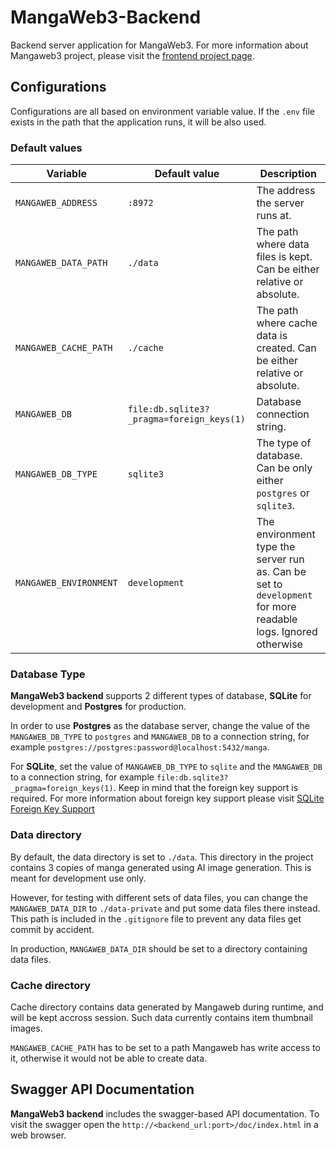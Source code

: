 # MangaWeb3-Backend

Backend server application for MangaWeb3. For more information about Mangaweb3 project, please visit the [frontend project page](https://github.com/wutipong/mangaweb3-frontend/).

## Configurations

Configurations are all based on environment variable value. If the `.env` file exists in the path that the application runs, it will be also used.

### Default values

| Variable              | Default value                             | Description                                                                                                   |
| --------------------- |------------------------------------------ | ------------------------------------------------------------------------------------------------------------- |
| `MANGAWEB_ADDRESS`    | `:8972`                                   | The address the server runs at.                                                                               |
| `MANGAWEB_DATA_PATH`  | `./data`                                  | The path where data files is kept. Can be either relative or absolute.                                        |
| `MANGAWEB_CACHE_PATH` | `./cache`                                 | The path where cache data is created. Can be either relative or absolute.                                     |
| `MANGAWEB_DB`         | `file:db.sqlite3?_pragma=foreign_keys(1)` | Database connection string.                                                                                   |
| `MANGAWEB_DB_TYPE`    | `sqlite3`                                 | The type of database. Can be only either `postgres` or `sqlite3`.                                             |
| `MANGAWEB_ENVIRONMENT`| `development`                             | The environment type the server run as. Can be set to `development` for more readable logs. Ignored otherwise |

### Database Type

**MangaWeb3 backend** supports 2 different types of database, **SQLite** for development and **Postgres** for production.

In order to use **Postgres** as the database server, change the value of the `MANGAWEB_DB_TYPE` to `postgres` and `MANGAWEB_DB` to a connection string, for example `postgres://postgres:password@localhost:5432/manga`.

For **SQLite**, set the value of `MANGAWEB_DB_TYPE` to `sqlite` and the `MANGAWEB_DB` to a connection string, for example `file:db.sqlite3?_pragma=foreign_keys(1)`. Keep in mind that the foreign key support is required. For more information about foreign key support please visit [SQLite Foreign Key Support](https://sqlite.org/foreignkeys.html)

### Data directory

By default, the data directory is set to `./data`. This directory in the project contains 3 copies of manga generated using AI image generation. This is meant for development use only.

However, for testing with different sets of data files, you can change the `MANGAWEB_DATA_DIR` to `./data-private` and put some data files there instead. This path is included in the `.gitignore` file to prevent any data files get commit by accident. 

In production, `MANGAWEB_DATA_DIR` should be set to a directory containing data files.

### Cache directory

Cache directory contains data generated by Mangaweb during runtime, and will be kept accross session. Such data currently contains item thumbnail images.

`MANGAWEB_CACHE_PATH` has to be set to a path Mangaweb has write access to it, otherwise it would not be able to create data.

## Swagger API Documentation

**MangaWeb3 backend** includes the swagger-based API documentation. To visit the swagger open the `http://<backend_url:port>/doc/index.html` in a web browser.
